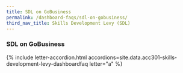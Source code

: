 ```yaml
---
title: SDL on GoBusiness
permalink: /dashboard-faqs/sdl-on-gobusiness/
third_nav_title: Skills Development Levy (SDL)
---
```


### SDL on GoBusiness

{% include letter-accordion.html accordions=site.data.acc301-skills-development-levy-dashboardfaq letter="a" %}